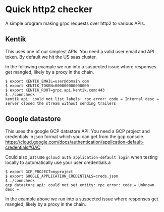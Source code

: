 # Quick http2 checker

A simple program making grpc requests over http2 to various APIs.


## Kentik

This uses one of our simplest APIs. You need a valid user email and API token.
By default we hit the US saas cluster.

In the following example we run into a suspected issue where responses get mangled, likely by a proxy in the chain.

```
$ export KENTIK_EMAIL=user@domain.com
$ export KENTIK_TOKEN=000000000000000
$ export KENTIK_ROOT=grpc.api.kentik.com:443
$ ./conncheck
kentik api: could not list labels: rpc error: code = Internal desc = server closed the stream without sending trailers
```


## Google datastore

This uses the google GCP datastore API. 
You need a GCP project and credentials in json format which you can get from the gcp console.
https://cloud.google.com/docs/authentication/application-default-credentials#GAC

Could also just use `gcloud auth application-default login` when testing locally to automatically use your user credentials.a

```
$ export GCP_PROJECT=myproject
$ export GOOGLE_APPLICATION_CREDENTIALS=creds.json
$ ./conncheck
gcp datastore api: could not set entity: rpc error: code = Unknown desc =
```

In the example above we run into a suspected issue where responses get mangled, likely by a proxy in the chain.
